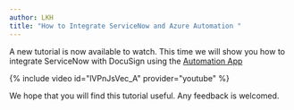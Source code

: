 ```yaml
---
author: LKH
title: "How to Integrate ServiceNow and Azure Automation "
---
```


A new tutorial is now available to watch. This time we will show you how to integrate ServiceNow with DocuSign using the [Automation App](/automation-app)

{% include video id="lVPnJsVec_A" provider="youtube" %}

We hope that you will find this tutorial useful. Any feedback is welcomed.